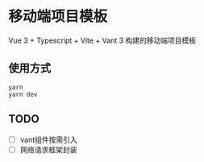 # 移动端项目模板

Vue 3 + Typescript + Vite + Vant 3 构建的移动端项目模板

## 使用方式

```
yarn
yarn dev
```

## TODO
- [ ] vant组件按需引入
- [ ] 网络请求框架封装